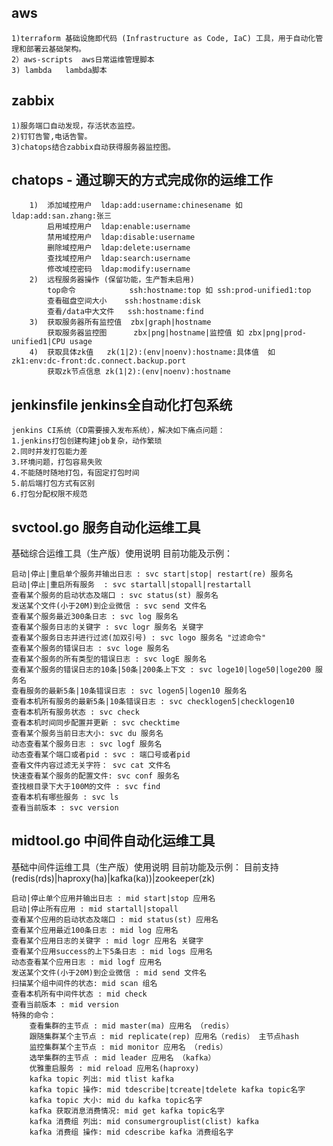 ## aws 
    1)terraform 基础设施即代码 (Infrastructure as Code, IaC) 工具，用于自动化管理和部署云基础架构。
    2）aws-scripts  aws日常运维管理脚本
    3) lambda   lambda脚本

## zabbix
    1)服务端口自动发现，存活状态监控。
    2)钉钉告警,电话告警。
    3)chatops结合zabbix自动获得服务器监控图。

## chatops - 通过聊天的方式完成你的运维工作
        1)  添加域控用户  ldap:add:username:chinesename 如 ldap:add:san.zhang:张三
            启用域控用户  ldap:enable:username
            禁用域控用户  ldap:disable:username 
            删除域控用户  ldap:delete:username  
            查找域控用户  ldap:search:username 
            修改域控密码  ldap:modify:username
        2)  远程服务器操作 (保留功能，生产暂未启用)
            top命令            ssh:hostname:top 如 ssh:prod-unified1:top
            查看磁盘空间大小    ssh:hostname:disk
            查看/data中大文件   ssh:hostname:find
        3)  获取服务器所有监控值  zbx|graph|hostname
            获取服务器监控图      zbx|png|hostname|监控值 如 zbx|png|prod-unified1|CPU usage
        4)  获取具体zk值   zk(1|2):(env|noenv):hostname:具体值  如 zk1:env:dc-front:dc.connect.backup.port
            获取zk节点信息 zk(1|2):(env|noenv):hostname	

## jenkinsfile jenkins全自动化打包系统
    jenkins CI系统（CD需要接入发布系统），解决如下痛点问题：
    1.jenkins打包创建构建job复杂，动作繁琐
    2.同时并发打包能力差
    3.环境问题，打包容易失败
    4.不能随时随地打包，有固定打包时间
    5.前后端打包方式有区别
    6.打包分配权限不规范
    


## svctool.go 服务自动化运维工具

基础综合运维工具（生产版）使用说明
	目前功能及示例：

	启动|停止|重启单个服务并输出日志 : svc start|stop| restart(re) 服务名
	启动|停止|重启所有服务  : svc startall|stopall|restartall 
	查看某个服务的启动状态及端口 : svc status(st) 服务名
	发送某个文件(小于20M)到企业微信 : svc send 文件名
	查看某个服务最近300条日志 : svc log 服务名
	查看某个服务日志的关键字 : svc logr 服务名 关键字
	查看某个服务日志并进行过滤(加双引号) : svc logo 服务名 "过滤命令"
	查看某个服务的错误日志 : svc loge 服务名
	查看某个服务的所有类型的错误日志 : svc logE 服务名 
	查看某个服务的错误日志的10条|50条|200条上下文 : svc loge10|loge50|loge200 服务名 
	查看服务的最新5条|10条错误日志 : svc logen5|logen10 服务名 
	查看本机所有服务的最新5条|10条错误日志 : svc checklogen5|checklogen10
	查看本机所有服务状态 : svc check
	查看本机时间同步配置并更新 : svc checktime
	查看某个服务当前日志大小: svc du 服务名
	动态查看某个服务日志 : svc logf 服务名
	动态查看某个端口或者pid : svc : 端口号或者pid
	查看文件内容过滤无关字符： svc cat 文件名 
	快速查看某个服务的配置文件: svc conf 服务名
	查找根目录下大于100M的文件 : svc find
	查看本机有哪些服务 : svc ls
	查看当前版本 : svc version

## midtool.go 中间件自动化运维工具

基础中间件运维工具（生产版）使用说明
	目前功能及示例：
	目前支持(redis(rds)|haproxy(ha)|kafka(ka))|zookeeper(zk)

	启动|停止单个应用并输出日志 : mid start|stop 应用名
	启动|停止所有应用 : mid startall|stopall
	查看某个应用的启动状态及端口 : mid status(st) 应用名
	查看某个应用最近100条日志 : mid log 应用名
	查看某个应用日志的关键字 : mid logr 应用名 关键字
	查看某个应用success的上下5条日志 : mid logs 应用名
	动态查看某个应用日志 : mid logf 应用名
	发送某个文件(小于20M)到企业微信 : mid send 文件名
	扫描某个组中间件的状态: mid scan 组名
	查看本机所有中间件状态 : mid check
	查看当前版本 : mid version
	特殊的命令：
		查看集群的主节点 : mid master(ma) 应用名 （redis）
		跟随集群某个主节点 : mid replicate(rep) 应用名（redis） 主节点hash
		监控集群某个主节点 : mid monitor 应用名 （redis）
		选举集群的主节点 : mid leader 应用名 （kafka）
		优雅重启服务 : mid reload 应用名(haproxy)
		kafka topic 列出: mid tlist kafka
		kafka topic 操作: mid tdescribe|tcreate|tdelete kafka topic名字
		kafka topic 大小: mid du kafka topic名字
		kafka 获取消息消费情况: mid get kafka topic名字   
		kafka 消费组 列出: mid consumergrouplist(clist) kafka
		kafka 消费组 操作: mid cdescribe kafka 消费组名字

